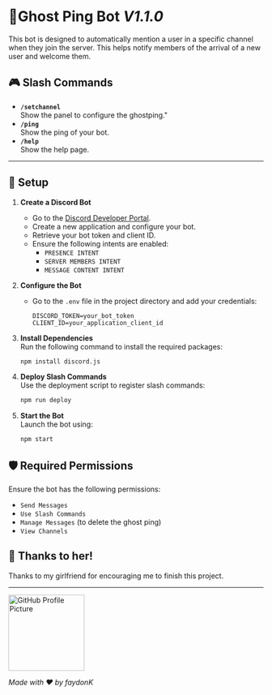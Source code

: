 # 🤖Ghost Ping Bot *V1.1.0*

This bot is designed to automatically mention a user in a specific channel when they join the server. This helps notify members of the arrival of a new user and welcome them.

## 🎮 Slash Commands

-   **`/setchannel`**  
    Show the panel to configure the ghostping."
-   **`/ping`**  
    Show the ping of your bot.
-   **`/help`**  
    Show the help page.
    

----------

 ## 🚀 Setup

1.  **Create a Discord Bot**
    -   Go to the [Discord Developer Portal](https://discord.com/developers/applications).
    -   Create a new application and configure your bot.
    -   Retrieve your bot token and client ID.
    -   Ensure the following intents are enabled:
        -   `PRESENCE INTENT`
        -   `SERVER MEMBERS INTENT`
        -   `MESSAGE CONTENT INTENT`
2.  **Configure the Bot**
    
    -   Go to the `.env` file in the project directory and add your credentials:
        
        ```env
        DISCORD_TOKEN=your_bot_token
        CLIENT_ID=your_application_client_id
        ```
        
3.  **Install Dependencies**  
    Run the following command to install the required packages:
    
    ```bash
    npm install discord.js
    ```
    
4.  **Deploy Slash Commands**  
    Use the deployment script to register slash commands:
    
    ```bash
    npm run deploy
    ```
    
5.  **Start the Bot**  
    Launch the bot using:
    
    ```bash
    npm start
    ```


## 🛡️ Required Permissions

Ensure the bot has the following permissions:

-   `Send Messages`
-   `Use Slash Commands`
-   `Manage Messages` (to delete the ghost ping)
-   `View Channels`


## 🩷 Thanks to her!

Thanks to my girlfriend for encouraging me to finish this project.


----------

<img src="https://faydonk.fr/media/img/pfp-github.png" alt="GitHub Profile Picture" width="150">

*Made with ❤ by faydonK*

